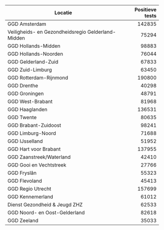 | Locatie | Positieve tests |
|---------|----------------:|
| GGD Amsterdam                            | 142835 |
| Veiligheids- en Gezondheidsregio Gelderland-Midden | 75294 |
| GGD Hollands-Midden                      | 98883 |
| GGD Hollands-Noorden                     | 76044 |
| GGD Gelderland-Zuid                      | 67833 |
| GGD Zuid-Limburg                         | 63450 |
| GGD Rotterdam-Rijnmond                   | 190800 |
| GGD Drenthe                              | 40298 |
| GGD Groningen                            | 48791 |
| GGD West-Brabant                         | 81968 |
| GGD Haaglanden                           | 136531 |
| GGD Twente                               | 80635 |
| GGD Brabant-Zuidoost                     | 98241 |
| GGD Limburg-Noord                        | 71688 |
| GGD IJsselland                           | 51952 |
| GGD Hart voor Brabant                    | 137955 |
| GGD Zaanstreek/Waterland                 | 42410 |
| GGD Gooi en Vechtstreek                  | 27766 |
| GGD Fryslân                              | 55323 |
| GGD Flevoland                            | 45413 |
| GGD Regio Utrecht                        | 157699 |
| GGD Kennemerland                         | 61012 |
| Dienst Gezondheid & Jeugd ZHZ            | 62533 |
| GGD Noord- en Oost-Gelderland            | 82618 |
| GGD Zeeland                              | 35033 |
